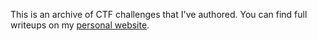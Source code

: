 This is an archive of CTF challenges that I've authored. You can find full writeups on my [personal website](https://priv.pub).
